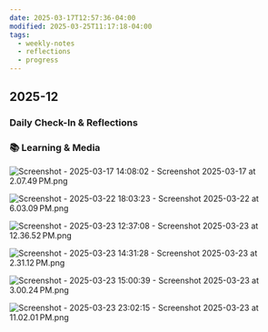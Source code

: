 ```yaml
---
date: 2025-03-17T12:57:36-04:00
modified: 2025-03-25T11:17:18-04:00
tags:
  - weekly-notes
  - reflections
  - progress
---
```


## 2025-12
###  Daily Check-In & Reflections

<!-- Note any physical activity, mindfulness practice, or self-care -->

### 📚 Learning & Media
<!-- Books, articles, movies, TV shows, podcasts consumed -->

![Screenshot - 2025-03-17 14:08:02 - Screenshot 2025-03-17 at 2.07.49 PM.png](http://res.cloudinary.com/ejf/image/upload/v1742234881/Screenshot_2025-03-17_at_2.07.49_PM.png)

![Screenshot - 2025-03-22 18:03:23 - Screenshot 2025-03-22 at 6.03.09 PM.png](http://res.cloudinary.com/ejf/image/upload/v1742681002/Screenshot_2025-03-22_at_6.03.09_PM.png)

![Screenshot - 2025-03-23 12:37:08 - Screenshot 2025-03-23 at 12.36.52 PM.png](http://res.cloudinary.com/ejf/image/upload/v1742747827/Screenshot_2025-03-23_at_12.36.52_PM.png)

![Screenshot - 2025-03-23 14:31:28 - Screenshot 2025-03-23 at 2.31.12 PM.png](http://res.cloudinary.com/ejf/image/upload/v1742754688/Screenshot_2025-03-23_at_2.31.12_PM.png)

![Screenshot - 2025-03-23 15:00:39 - Screenshot 2025-03-23 at 3.00.24 PM.png](http://res.cloudinary.com/ejf/image/upload/v1742756438/Screenshot_2025-03-23_at_3.00.24_PM.png)

![Screenshot - 2025-03-23 23:02:15 - Screenshot 2025-03-23 at 11.02.01 PM.png](http://res.cloudinary.com/ejf/image/upload/v1742785334/Screenshot_2025-03-23_at_11.02.01_PM.png)
